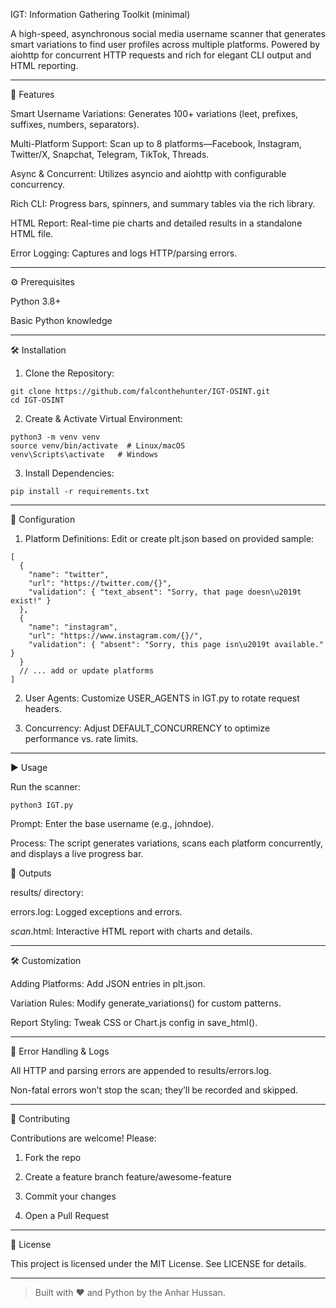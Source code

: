 IGT: Information Gathering Toolkit (minimal)


A high-speed, asynchronous social media username scanner that generates smart variations to find user profiles across multiple platforms. Powered by aiohttp for concurrent HTTP requests and rich for elegant CLI output and HTML reporting.


---

🚀 Features

Smart Username Variations: Generates 100+ variations (leet, prefixes, suffixes, numbers, separators).

Multi-Platform Support: Scan up to 8 platforms—Facebook, Instagram, Twitter/X, Snapchat, Telegram, TikTok, Threads.

Async & Concurrent: Utilizes asyncio and aiohttp with configurable concurrency.

Rich CLI: Progress bars, spinners, and summary tables via the rich library.

HTML Report: Real-time pie charts and detailed results in a standalone HTML file.

Error Logging: Captures and logs HTTP/parsing errors.



---

⚙️ Prerequisites

Python 3.8+

Basic Python knowledge



---

🛠️ Installation

1. Clone the Repository:
```
git clone https://github.com/falconthehunter/IGT-OSINT.git
cd IGT-OSINT
```

2. Create & Activate Virtual Environment:
```
python3 -m venv venv
source venv/bin/activate  # Linux/macOS
venv\Scripts\activate   # Windows
```

3. Install Dependencies:
```
pip install -r requirements.txt
```



---

🔧 Configuration

1. Platform Definitions: Edit or create plt.json based on provided sample:
```
[
  {
    "name": "twitter",
    "url": "https://twitter.com/{}",
    "validation": { "text_absent": "Sorry, that page doesn\u2019t exist!" }
  },
  {
    "name": "instagram",
    "url": "https://www.instagram.com/{}/",
    "validation": { "absent": "Sorry, this page isn\u2019t available." }
  }
  // ... add or update platforms
]
```

2. User Agents: Customize USER_AGENTS in IGT.py to rotate request headers.


3. Concurrency: Adjust DEFAULT_CONCURRENCY to optimize performance vs. rate limits.




---

▶️ Usage

Run the scanner:
```
python3 IGT.py
```
Prompt: Enter the base username (e.g., johndoe).

Process: The script generates variations, scans each platform concurrently, and displays a live progress bar.

📂 Outputs

results/ directory:

errors.log: Logged exceptions and errors.

<username>_scan_<timestamp>.html: Interactive HTML report with charts and details.

---

🛠️ Customization

Adding Platforms: Add JSON entries in plt.json.

Variation Rules: Modify generate_variations() for custom patterns.

Report Styling: Tweak CSS or Chart.js config in save_html().

---

🐞 Error Handling & Logs

All HTTP and parsing errors are appended to results/errors.log.

Non-fatal errors won’t stop the scan; they’ll be recorded and skipped.

---

🤝 Contributing

Contributions are welcome! Please:

1. Fork the repo


2. Create a feature branch feature/awesome-feature


3. Commit your changes


4. Open a Pull Request


---

📜 License

This project is licensed under the MIT License. See LICENSE for details.


---

> Built with ❤️ and Python by the Anhar Hussan.



